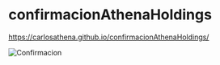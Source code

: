 # confirmacionAthenaHoldings

https://carlosathena.github.io/confirmacionAthenaHoldings/


![Confirmacion](https://user-images.githubusercontent.com/119626823/217558034-116fa633-3a4b-4b66-a604-3770d0c27b49.jpg)
